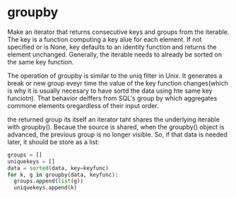# groupby
Make an iterator that returns consecutive keys and groups from the iterable. The key is a function computing a key alue for each element. If not specified or is None, key defaults to an identity function and returns the element unchanged. Generally, the iterable needs to already be sorted on the same key function.

The operation of groupby is similar to the uniq filter in Unix. It generates a break or new group eveyr time the value of the key function changes(which is why it is usually necesary to have sortd the data using hte same key funciotn). That behavior deiffers from SQL's group by which aggregates commone elements oregardless of their input order.

the returned group its itself an iterator taht shares the underlying iterable with groupby(). Becaue the source is shared, when the groupby() object is advanced, the previous group is no longer visible. So, if that data is needed later, it should be store as a list:
```python
groups = []
uniquekeys = []
data = sorted(data, key=keyfunc)
for k, g in groupby(data, keyfunc):
  groups.append(list(g))
  uniquekeys.append(k)
```
